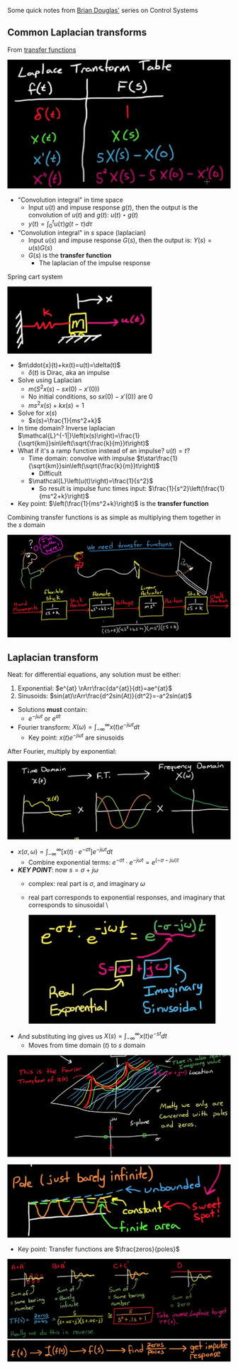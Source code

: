 Some quick notes from [Brian Douglas'](https://www.youtube.com/channel/UCq0imsn84ShAe9PBOFnoIrg)
series on Control Systems

## Common Laplacian transforms

From [transfer functions](https://www.youtube.com/watch?v=oBc_BHxw78s&list=PLUMWjy5jgHK1NC52DXXrriwihVrYZKqjk)

![](images/2021-08-14-21-07-06.png)

- "Convolution integral" in time space
  - Input $u(t)$ and impuse response $g(t)$, then the output is the convolution of $u(t)$ and $g(t)$: $u(t)\star g(t)$
  - $y(t) = \int_0^tu(\tau)g(t-\tau)d\tau$
- "Convolution integral" in $s$ space (laplacian)
  - Input $u(s)$ and impuse response $G(s)$, then the output is: $Y(s)=u(s)G(s)$
  - $G(s)$ is the **transfer function**
    - The laplacian of the impulse response

Spring cart system

![](images/2021-08-14-21-13-46.png)
- $m\ddot{x}(t)+kx(t)=u(t)=\delta(t)$
  - $\delta(t)$ is Dirac, aka an impulse
- Solve using Laplacian
  - $m(S^2x(s) - sx(0) - x'(0))$
  - No initial conditions, so $sx(0) - x'(0))$ are $0$
  - $ms^2x(s) + kx(s) = 1$
- Solve for $x(s)$
  - $x(s)=\frac{1}{ms^2+k}$
- In time domain? Inverse laplacian $\mathcal{L}^{-1|}\left(x(s)\right)=\frac{1}{\sqrt{km}}sin\left(\sqrt{\frac{k}{m}}t\right)$
- What if it's a ramp function instead of an impulse? $u(t)=t$?
  - Time domain: convolve with impulse $t\star\frac{1}{\sqrt{km}}sin\left(\sqrt{\frac{k}{m}}t\right)$
    - Difficult
  - $\mathcal{L}\left(u(t)\right)=\frac{1}{s^2}$
    - So result is impulse func times input: $\frac{1}{s^2}\left(\frac{1}{ms^2+k}\right)$
- Key point: $\left(\frac{1}{ms^2+k}\right)$ is the **transfer function**

Combining transfer functions is as simple as multiplying them together in the $s$ domain

![](images/2021-08-14-21-27-42.png)

## Laplacian transform

Neat: for differential equations, any solution must be either:
1) Exponential: $e^{at} \rArr\frac{da^{at}}{dt}=ae^{at}$
1) Sinusoids: $sin(at)\rArr\frac{d^2sin(At)}{dt^2}=-a^2sin(at)$
- Solutions **must** contain:
  - $e^{-j\omega t}$ or $e^{at}$
- Fourier transform: $X(\omega)=\int_{-\infty}^{\infty}x(t)e^{-j\omega t}dt$
  - Key point: $x(t)e^{-j\omega t}$ are sinusoids

After Fourier, multiply by exponential:

![](images/2021-08-14-22-46-06.png)

- $x(\sigma,\omega)=\int_{-\infty}^{\infty}\left[x(t)\cdot e^{-\sigma t}\right]e^{-j\omega t}dt$
  - Combine exponential terms: $e^{-\sigma t}\cdot e^{-j\omega t}=e^{\left(-\sigma - j\omega\right) t}$
- ***KEY POINT***: now $s=\sigma+j\omega$
  - complex: real part is $\sigma$, and imaginary $\omega$
  - real part corresponds to exponential responses, and imaginary that corresponds to sinusoidal \

    ![](images/2021-08-14-22-51-14.png)
- And substituting ing gives us $X(s)=\int_{-\infty}^{\infty}x(t)e^{-st}dt$
  - Moves from time domain ($t$) to $s$ domain

![](images/2021-08-14-22-55-08.png)

![](images/2021-08-14-22-58-00.png)

- Key point: Transfer functions are $\frac{zeros}{poles}$

![](images/2021-08-14-23-03-31.png)
![](images/2021-08-14-23-04-12.png)
